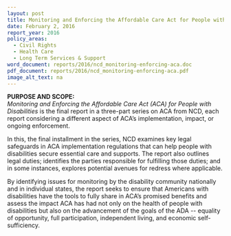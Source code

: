 ```yaml
---
layout: post
title: Monitoring and Enforcing the Affordable Care Act for People with Disabilities
date: February 2, 2016
report_year: 2016
policy_areas:
  - Civil Rights
  - Health Care
  - Long Term Services & Support
word_document: reports/2016/ncd_monitoring-enforcing-aca.doc
pdf_document: reports/2016/ncd_monitoring-enforcing-aca.pdf
image_alt_text: na
---
```

**PURPOSE AND SCOPE:**\
*Monitoring and Enforcing the Affordable Care Act (ACA) for People with Disabilities* is the final report in a three-part series on ACA from NCD, each report considering a different aspect of ACA’s implementation, impact, or ongoing enforcement.

In this, the final installment in the series, NCD examines key legal safeguards in ACA implementation regulations that can help people with disabilities secure essential care and supports. The report also outlines legal duties; identifies the parties responsible for fulfilling those duties; and in some instances, explores potential avenues for redress where applicable.

By identifying issues for monitoring by the disability community nationally and in individual states, the report seeks to ensure that Americans with disabilities have the tools to fully share in ACA’s promised benefits and assess the impact ACA has had not only on the health of people with disabilities but also on the advancement of the goals of the ADA -- equality of opportunity, full participation, independent living, and economic self-sufficiency.